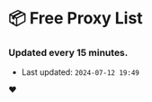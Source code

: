 # :package: Free Proxy List
### Updated every 15 minutes.

- Last updated: `2024-07-12 19:49`

:heart:
